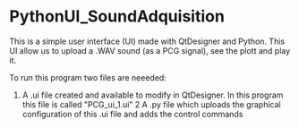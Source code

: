 # PythonUI_SoundAdquisition
This is a simple user interface (UI) made with QtDesigner and Python. This UI allow us to upload a .WAV sound (as a PCG signal), see the plott and play it.

To run this program two files are neeeded:

1. A .ui file created and available to modify in QtDesigner. In this program this file is called "PCG_ui_1.ui"
2 A .py file which uploads the graphical configuration of this .ui file and adds the control commands
